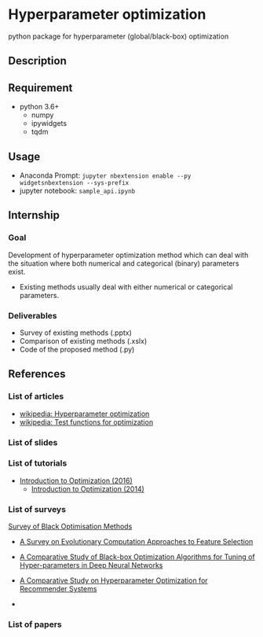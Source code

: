 Hyperparameter optimization
====

python package for hyperparameter (global/black-box) optimization

## Description

## Requirement
- python 3.6+
    - numpy
    - ipywidgets
    - tqdm

## Usage
- Anaconda Prompt: `jupyter nbextension enable --py widgetsnbextension --sys-prefix`
- jupyter notebook: `sample_api.ipynb`

## Internship

### Goal
Development of hyperparameter optimization method which can deal with the situation
where both numerical and categorical (binary) parameters exist.
- Existing methods usually deal with either numerical or categorical parameters.

### Deliverables
- Survey of existing methods (.pptx)
- Comparison of existing methods (.xslx)
- Code of the proposed method (.py)

## References

### List of articles
- [wikipedia: Hyperparameter optimization](https://en.wikipedia.org/wiki/Hyperparameter_optimization)
- [wikipedia: Test functions for optimization](https://en.wikipedia.org/wiki/Test_functions_for_optimization)

### List of slides

### List of tutorials
- [Introduction to Optimization (2016)](https://ipvs.informatik.uni-stuttgart.de/mlr/marc/teaching/Lecture-Optimization.pdf)
    - [Introduction to Optimization (2014)](https://ipvs.informatik.uni-stuttgart.de/mlr/marc/teaching/14-Optimization/14-Optimization-script.pdf)

### List of surveys
[Survey of Black Optimisation Methods](docs/Survey_of_BlackBox_Optimisation_Methods.md)
- [A Survey on Evolutionary Computation Approaches to Feature Selection](https://ieeexplore.ieee.org/stamp/stamp.jsp?arnumber=7339682)
- [A Comparative Study of Black-box Optimization Algorithms for Tuning of Hyper-parameters in Deep Neural Networks](https://ltu.diva-portal.org/smash/get/diva2:1223709/FULLTEXT01.pdf)
- [A Comparative Study on Hyperparameter Optimization for Recommender Systems](http://socialcomputing.know-center.tugraz.at/rs-bda/papers/RS-BDA16_paper_6.pdf)

- 

### List of papers
